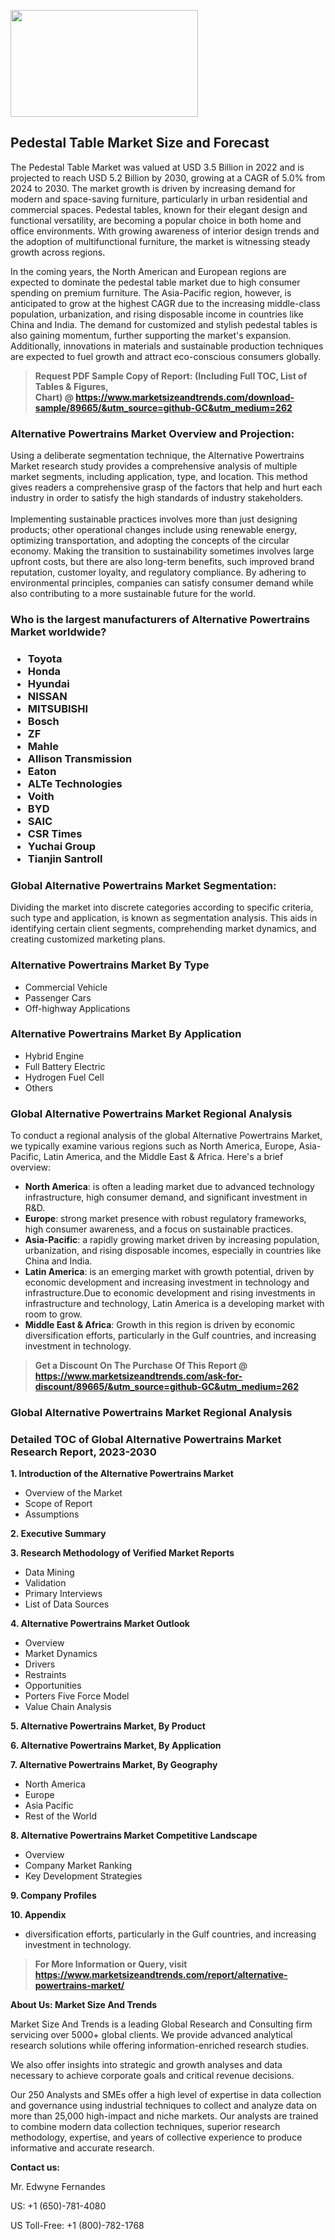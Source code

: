 <p><img class="alignnone size-medium wp-image-20088" src="https://ffe5etoiles.com/wp-content/uploads/2024/12/MST1-300x171.png" alt="" width="300" height="171" /></p><h2>Pedestal Table Market Size and Forecast</h2><p>The Pedestal Table Market was valued at USD 3.5 Billion in 2022 and is projected to reach USD 5.2 Billion by 2030, growing at a CAGR of 5.0% from 2024 to 2030. The market growth is driven by increasing demand for modern and space-saving furniture, particularly in urban residential and commercial spaces. Pedestal tables, known for their elegant design and functional versatility, are becoming a popular choice in both home and office environments. With growing awareness of interior design trends and the adoption of multifunctional furniture, the market is witnessing steady growth across regions.</p><p>In the coming years, the North American and European regions are expected to dominate the pedestal table market due to high consumer spending on premium furniture. The Asia-Pacific region, however, is anticipated to grow at the highest CAGR due to the increasing middle-class population, urbanization, and rising disposable income in countries like China and India. The demand for customized and stylish pedestal tables is also gaining momentum, further supporting the market's expansion. Additionally, innovations in materials and sustainable production techniques are expected to fuel growth and attract eco-conscious consumers globally.</p></p><blockquote id="" class=""><strong>Request PDF Sample Copy of Report: (Including Full TOC, List of Tables &amp; Figures, Chart)&nbsp;@&nbsp;<strong><a href="https://www.marketsizeandtrends.com/download-sample/89665/&utm_source=github-GC&utm_medium=262" target="_blank">https://www.marketsizeandtrends.com/download-sample/89665/&utm_source=github-GC&utm_medium=262</a></strong></strong></blockquote><h3 id="" class="">Alternative Powertrains Market&nbsp;Overview and Projection:</h3><p id="" class="">Using a deliberate segmentation technique, the Alternative Powertrains Market research study provides a comprehensive analysis of multiple market segments, including application, type, and location. This method gives readers a comprehensive grasp of the factors that help and hurt each industry in order to satisfy the high standards of industry stakeholders. <br /> <br />Implementing sustainable practices involves more than just designing products; other operational changes include using renewable energy, optimizing transportation, and adopting the concepts of the circular economy. Making the transition to sustainability sometimes involves large upfront costs, but there are also long-term benefits, such improved brand reputation, customer loyalty, and regulatory compliance. By adhering to environmental principles, companies can satisfy consumer demand while also contributing to a more sustainable future for the world.</p><h3 id="" class="">Who is the largest manufacturers of&nbsp;Alternative Powertrains Market worldwide?</h3><h3 class=""><p><ul><li>Toyota </li><li> Honda </li><li> Hyundai </li><li> NISSAN </li><li> MITSUBISHI </li><li> Bosch </li><li> ZF </li><li> Mahle </li><li> Allison Transmission </li><li> Eaton </li><li> ALTe Technologies </li><li> Voith </li><li> BYD </li><li> SAIC </li><li> CSR Times </li><li> Yuchai Group </li><li> Tianjin Santroll</li></ul></p></h3><h3 id="" class="">Global&nbsp;Alternative Powertrains Market Segmentation:</h3><p id="" class="">Dividing the market into discrete categories according to specific criteria, such type and application, is known as segmentation analysis. This aids in identifying certain client segments, comprehending market dynamics, and creating customized marketing plans.</p><h3 id="" class="">Alternative Powertrains Market&nbsp;By Type</h3><p><p><ul><li>Commercial Vehicle </li><li> Passenger Cars </li><li> Off-highway Applications</p></li></ul></p></p><h3 id="" class="">Alternative Powertrains Market&nbsp;By Application</h3><p class=""><p><ul><li>Hybrid Engine </li><li> Full Battery Electric </li><li> Hydrogen Fuel Cell </li><li> Others</li></ul></p></p><h3 id="" class="">Global Alternative Powertrains Market Regional Analysis</h3><p id="" class="">To conduct a regional analysis of the global Alternative Powertrains Market, we typically examine various regions such as North America, Europe, Asia-Pacific, Latin America, and the Middle East &amp; Africa. Here's a brief overview:</p><ul><li><strong>North America</strong>: is often a leading market due to advanced technology infrastructure, high consumer demand, and significant investment in R&amp;D.</li><li><strong>Europe</strong>: strong market presence with robust regulatory frameworks, high consumer awareness, and a focus on sustainable practices.</li><li><strong>Asia-Pacific</strong>: a rapidly growing market driven by increasing population, urbanization, and rising disposable incomes, especially in countries like China and India.</li><li><strong>Latin America</strong>: is an emerging market with growth potential, driven by economic development and increasing investment in technology and infrastructure.Due to economic development and rising investments in infrastructure and technology, Latin America is a developing market with room to grow.</li><li><strong>Middle East &amp; Africa</strong>: Growth in this region is driven by economic diversification efforts, particularly in the Gulf countries, and increasing investment in technology.</li></ul><blockquote id="" class=""><strong>Get a Discount On The Purchase Of This Report @ <strong><a href="https://www.marketsizeandtrends.com/ask-for-discount/89665/&utm_source=github-GC&utm_medium=262" target="_blank">https://www.marketsizeandtrends.com/ask-for-discount/89665/&utm_source=github-GC&utm_medium=262</a></strong></strong></blockquote><h3 id="" class="">Global Alternative Powertrains Market Regional Analysis</h3><h3 id="" class="">Detailed TOC of Global Alternative Powertrains Market Research Report, 2023-2030</h3><p id="" class=""><strong>1. Introduction of the Alternative Powertrains Market</strong></p><ul><li>Overview of the Market</li><li>Scope of Report</li><li>Assumptions</li></ul><p id="" class=""><strong>2. Executive Summary</strong></p><p id="" class=""><strong>3. Research Methodology of Verified Market Reports</strong></p><ul><li>Data Mining</li><li>Validation</li><li>Primary Interviews</li><li>List of Data Sources</li></ul><p id="" class=""><strong>4. Alternative Powertrains Market Outlook</strong></p><ul><li>Overview</li><li>Market Dynamics</li><li>Drivers</li><li>Restraints</li><li>Opportunities</li><li>Porters Five Force Model</li><li>Value Chain Analysis</li></ul><p id="" class=""><strong>5. Alternative Powertrains Market, By Product</strong></p><p id="" class=""><strong>6. Alternative Powertrains Market, By Application</strong></p><p id="" class=""><strong>7. Alternative Powertrains Market, By Geography</strong></p><ul><li>North America</li><li>Europe</li><li>Asia Pacific</li><li>Rest of the World</li></ul><p id="" class=""><strong>8. Alternative Powertrains Market Competitive Landscape</strong></p><ul><li>Overview</li><li>Company Market Ranking</li><li>Key Development Strategies</li></ul><p id="" class=""><strong>9. Company Profiles</strong></p><p id="" class=""><strong>10. Appendix</strong></p><ul><li>diversification efforts, particularly in the Gulf countries, and increasing investment in technology.</li></ul><blockquote id="" class=""><strong>For More Information or Query, visit <strong><strong><a href="https://www.marketsizeandtrends.com/report/alternative-powertrains-market/" target="_blank">https://www.marketsizeandtrends.com/report/alternative-powertrains-market/</a></strong></strong></strong></blockquote><p id="" class=""><strong>About Us: Market Size And Trends</strong></p><p id="" class="">Market Size And Trends is a leading Global Research and Consulting firm servicing over 5000+ global clients. We provide advanced analytical research solutions while offering information-enriched research studies.</p><p id="" class="">We also offer insights into strategic and growth analyses and data necessary to achieve corporate goals and critical revenue decisions.</p><p id="" class="">Our 250 Analysts and SMEs offer a high level of expertise in data collection and governance using industrial techniques to collect and analyze data on more than 25,000 high-impact and niche markets. Our analysts are trained to combine modern data collection techniques, superior research methodology, expertise, and years of collective experience to produce informative and accurate research.</p><p id="" class=""><strong>Contact us:</strong></p><p id="" class="">Mr. Edwyne Fernandes</p><p id="" class="">US: +1 (650)-781-4080</p><p id="" class="">US Toll-Free: +1 (800)-782-1768</p>
